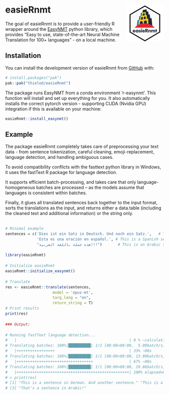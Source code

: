 
<!-- README.md is generated from README.Rmd. Please edit that file -->

# easieRnmt <img src="man/figures/logo.png" align="right" height="120" alt="" />

<!-- badges: start -->
<!-- badges: end -->

The goal of easieRnmt is to provide a user-friendly R wrapper around the
[EasyNMT](https://github.com/UKPLab/EasyNMT) python library, which
provides “Easy to use, state-of-the-art Neural Machine Translation for
100+ languages” - on a local machine.

## Installation

You can install the development version of easieRnmt from
[GitHub](https://github.com/) with:

``` r
# install.packages("pak")
pak::pak("thieled/easieRnmt")
```

The package runs EasyNMT from a conda environment ‘r-easynmt’. This
function will install and set up everything for you. It also
automatically installs the correct pytorch version - supporting CUDA
(Nvidia GPU) integration if this is available on your machine:

``` r
easieRnmt::install_easynmt()
```

## Example

The package easieRnmt completely takes care of preprocessing your text
data - from sentence tokenization, careful cleaning, emoji-replacement,
language detection, and handling ambiguous cases.

To avoid compatibility conflicts with the fasttext python library in
Windows, it uses the fastText R package for language detection.

It supports efficient batch-processing, and takes care that only
language-homogeneous batches are processed – as the models assume that
languages is consistent within batches.

Finally, it glues all translated sentences back together to the input
format, sorts the translations as the input, and returns either a
data.table (including the cleaned text and additional information) or
the string only.

``` r

# Minimal example
sentences = c('Dies ist ein Satz in Deutsch. Und noch ein Satz.',   # This is a German sentence
              'Esta es una oración en español.', # This is a Spanish sentence
              "هذه جملة باللغة العربية!!!")       # This is an Arabic sentence

library(easieRnmt)

# Initialize easieRnmt
easieRnmt::initialize_easynmt()

# Translate
res <- easieRnmt::translate(sentences,
                     model = 'opus-mt',
                     targ_lang = "en",
                     return_string = T)
# Print results
print(res)

### Output: 

# Running fastText language detection...
#   |                                                  | 0 % ~calculating  Processing language: ar
# Translating batches: 100%|██████████| 1/1 [00:00<00:00,  5.09batch/s]
#   |+++++++++++++++++                                 | 33% ~00s          Processing language: de
# Translating batches: 100%|██████████| 1/1 [00:00<00:00, 13.80batch/s]
#   |++++++++++++++++++++++++++++++++++                | 67% ~00s          Processing language: es
# Translating batches: 100%|██████████| 1/1 [00:00<00:00, 19.86batch/s]
#   |++++++++++++++++++++++++++++++++++++++++++++++++++| 100% elapsed=00s  
# > print(res)
# [1] "This is a sentence in German. And another sentence." "This is a sentence in Spanish."                     
# [3] "That's a sentence in Arabic!" 
```
